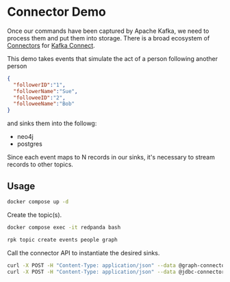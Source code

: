 # Connector Demo

Once our commands have been captured by Apache Kafka, we need to process them and put them into storage. There is a broad ecosystem of [Connectors](https://docs.confluent.io/platform/current/connect/kafka_connectors.html) for [Kafka Connect](https://docs.confluent.io/platform/current/connect/index.html).

This demo takes events that simulate the act of a person following another person

```json
{
  "followerID":"1",
  "followerName":"Sue",
  "followeeID":"2",
  "followeeName":"Bob"
}
```

and sinks them into the followg:

- neo4j
- postgres

Since each event maps to N records in our sinks, it's necessary to stream records to other topics.

## Usage

```sh
docker compose up -d
```

Create the topic(s).

```sh
docker compose exec -it redpanda bash

rpk topic create events people graph
```

Call the connector API to instantiate the desired sinks.

```sh
curl -X POST -H "Content-Type: application/json" --data @graph-connector.json http://localhost:8083/connectors
curl -X POST -H "Content-Type: application/json" --data @jdbc-connector.json http://localhost:8083/connectors
```
